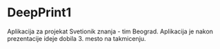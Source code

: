 # DeepPrint1
Aplikacija za projekat Svetionik znanja - tim Beograd. Aplikacija je nakon prezentacije ideje dobila 3. mesto na takmicenju.

